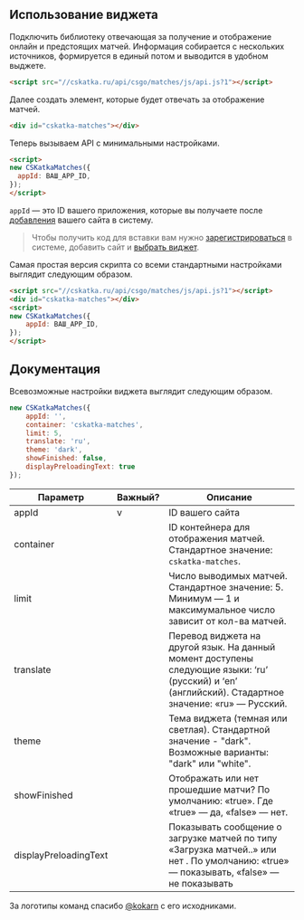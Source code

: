## Использование виджета

Подключить библиотеку отвечающая за получение и отображение онлайн и предстоящих матчей. Информация собирается с нескольких источников, формируется в единый потом и выводится в удобном выджете.

```html
<script src="//cskatka.ru/api/csgo/matches/js/api.js?1"></script>
```

Далее создать элемент, которые будет отвечать за отображение матчей.

```html
<div id="cskatka-matches"></div>
```

Теперь вызываем API с минимальными настройками.

```html 
<script>
new CSKatkaMatches({ 
  appId: ВАШ_APP_ID, 
}); 
</script>
```

`appId` — это ID вашего приложения, которые вы получаете после [добавления](https://cskatka.ru/dev/add) вашего сайта в систему. 

> Чтобы получить код для вставки вам нужно [зарегистрироваться](https://cskatka.ru/site/signup) в системе, добавить сайт и [выбрать виджет](https://cskatka.ru/dev/).  

Самая простая версия скрипта со всеми стандартными настройками выглядит следующим образом.

```html 
<script src="//cskatka.ru/api/csgo/matches/js/api.js?1"></script>
<div id="cskatka-matches"></div>
<script>
new CSKatkaMatches({ 
    appId: ВАШ_APP_ID, 
}); 
</script>
```

## Документация 
Всевозможные настройки виджета выглядит следующим образом.

```js
new CSKatkaMatches({ 
    appId: '',
    container: 'cskatka-matches', 
    limit: 5, 
    translate: 'ru',
    theme: 'dark',
    showFinished: false, 
    displayPreloadingText: true
});
```

| Параметр              | Важный?| Описание                                                                                                                                                        |
|-----------------------|--------|-----------------------------------------------------------------------------------------------------------------------------------------------------------------|
| appId                 | v      | ID вашего сайта                                                                                                                                                 |
| container             |        | ID контейнера для отображения матчей. Стандартное значение: `cskatka-matches`.                                                              |
| limit                 |        | Число выводимых матчей. Стандартное значение: 5. Минимум — 1 и максимумальное число зависит от кол-ва матчей.                                                                               |
| translate             |        | Перевод виджета на другой язык. На данный момент доступены следующие языки: ‘ru’ (русский) и ‘en’ (английский). Стадартное значение: «ru» — Русский.            |
| theme					|	     | Тема виджета (темная или светлая). Стандартной значение - "dark". Возможные варианты: "dark" или "white".                                                       |
| showFinished          |        | Отображать или нет прошедшие матчи? По умолчанию: «true». Где «true» — да, «false» — нет.                                                                  |
| displayPreloadingText |        | Показывать сообщение о загрузке матчей по типу «Загрузка матчей..» или нет . По умолчанию: «true» — показывать, «false» — не показывать                   |


За логотипы команд спасибо [@kokarn](https://github.com/kokarn/csgo-data/) с его исходниками.
